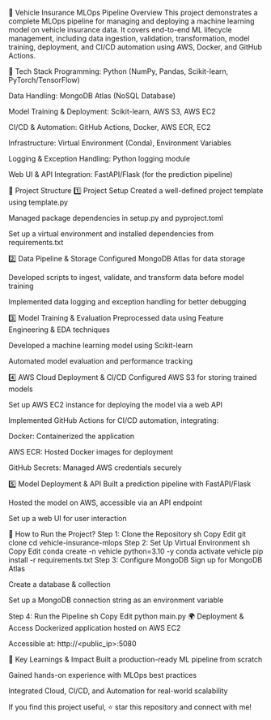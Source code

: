 🚀 Vehicle Insurance MLOps Pipeline
Overview
This project demonstrates a complete MLOps pipeline for managing and deploying a machine learning model on vehicle insurance data. It covers end-to-end ML lifecycle management, including data ingestion, validation, transformation, model training, deployment, and CI/CD automation using AWS, Docker, and GitHub Actions.

🔧 Tech Stack
Programming: Python (NumPy, Pandas, Scikit-learn, PyTorch/TensorFlow)

Data Handling: MongoDB Atlas (NoSQL Database)

Model Training & Deployment: Scikit-learn, AWS S3, AWS EC2

CI/CD & Automation: GitHub Actions, Docker, AWS ECR, EC2

Infrastructure: Virtual Environment (Conda), Environment Variables

Logging & Exception Handling: Python logging module

Web UI & API Integration: FastAPI/Flask (for the prediction pipeline)

📁 Project Structure
1️⃣ Project Setup
Created a well-defined project template using template.py

Managed package dependencies in setup.py and pyproject.toml

Set up a virtual environment and installed dependencies from requirements.txt

2️⃣ Data Pipeline & Storage
Configured MongoDB Atlas for data storage

Developed scripts to ingest, validate, and transform data before model training

Implemented data logging and exception handling for better debugging

3️⃣ Model Training & Evaluation
Preprocessed data using Feature Engineering & EDA techniques

Developed a machine learning model using Scikit-learn

Automated model evaluation and performance tracking

4️⃣ AWS Cloud Deployment & CI/CD
Configured AWS S3 for storing trained models

Set up AWS EC2 instance for deploying the model via a web API

Implemented GitHub Actions for CI/CD automation, integrating:

Docker: Containerized the application

AWS ECR: Hosted Docker images for deployment

GitHub Secrets: Managed AWS credentials securely

5️⃣ Model Deployment & API
Built a prediction pipeline with FastAPI/Flask

Hosted the model on AWS, accessible via an API endpoint

Set up a web UI for user interaction

🚀 How to Run the Project?
Step 1: Clone the Repository
sh
Copy
Edit
git clone <repo-url>
cd vehicle-insurance-mlops
Step 2: Set Up Virtual Environment
sh
Copy
Edit
conda create -n vehicle python=3.10 -y
conda activate vehicle
pip install -r requirements.txt
Step 3: Configure MongoDB
Sign up for MongoDB Atlas

Create a database & collection

Set up a MongoDB connection string as an environment variable

Step 4: Run the Pipeline
sh
Copy
Edit
python main.py
🌍 Deployment & Access
Dockerized application hosted on AWS EC2

Accessible at: http://<public_ip>:5080

📌 Key Learnings & Impact
Built a production-ready ML pipeline from scratch

Gained hands-on experience with MLOps best practices

Integrated Cloud, CI/CD, and Automation for real-world scalability

If you find this project useful, ⭐ star this repository and connect with me!
